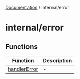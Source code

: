[Documentation](../../index.md) / internal/error

# internal/error

## Functions

| Function | Description |
| ------ | ------ |
| [handlerError](functions/handlerError.md) | - |
